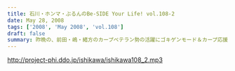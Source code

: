```yaml
---
title: 石川・ホンマ・ぶるんのBe-SIDE Your Life! vol.108-2
date: May 28, 2008
tags: ['2008', 'May 2008', 'vol.108']
draft: false
summary: 昨晩の、前田・嶋・緒方のカープベテラン勢の活躍にゴキゲンモード＆カープ応援モードのビーサイ。鯉に恋する５月です。NAMAE
---
```


http://project-phi.ddo.jp/ishikawa/ishikawa108_2.mp3